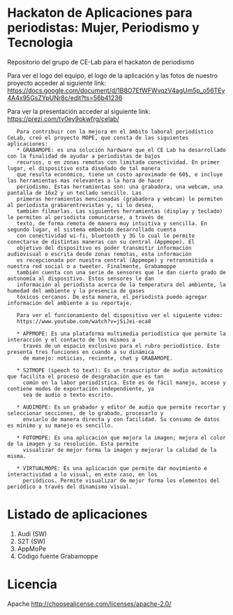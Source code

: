 # Hackaton de Aplicaciones para periodistas: Mujer, Periodismo y Tecnologia
Repositorio del grupo de CE-Lab para el hackaton de periodismo

Para ver el logo del equipo, el logo de la aplicación y las fotos de nuestro proyecto acceder al siguiente link: 
https://docs.google.com/document/d/1B8O7EfWFWvqzV4agUm5p_o56TEy4A4x95GsZYpUNr8c/edit?ts=56b41236

Para ver la presentación acceder al siguiente link:
https://prezi.com/ty0ey9okwfrg/celab/

       Para contribuir con la mejora en el ámbito laboral periodístico CeLab, creó el proyecto MOPE, que consta de las siguientes aplicaciones:       
       * GRABAMOPE: es una solución hardware que el CE Lab ha desarrollado con la finalidad de ayudar a periodistas de bajos
       recursos, o en zonas remotas con limitada conectividad. En primer lugar, el dispositivo esta diseñado de tal manera
       que resulta económico, tiene un costo aproximado de 60$, e incluye las herramientas mas relevantes a la hora de hacer 
       periodismo. Estas herramientas son: una grabadora, una webcam, una pantalla de 16x2 y un teclado sencillo. Las 
       primeras herramientas mencionadas (grabadora y webcam) le permiten al periodista grabarentrevistas y, si lo desea, 
       también filmarlas. Las siguientes herramientas (display y teclado) le permiten al periodista comunicarse, a través de
       texto, de forma remota de manera muy intuitiva y sencilla. En segundo lugar, el sistema embebido desarrollado cuenta 
       con conectividad wi-fi, bluetooth y 3G lo cual le permite conectarse de distintas maneras con su central (Appmope). El
       objetivo del dispositivo es poder transmitir información audiovisual o escrita desde zonas remotas, esta información 
       es recepcionada por nuestra central (Appmope) y retransmitida a nuestra red social o a tweeter. Finalmente, Grabamoppe
       también cuenta con una serie de sensores que le dan cierto grado de autonomía al dispositivo. Estos sensores le dan 
       información al periodista acerca de la temperatura del ambiente, la humedad del ambiente y la presencia de gases 
       tóxicos cercanos. De esta manera, el periodista puede agregar información del ambiente a su reportaje.   
       
       Para ver el funcionamiento del dispositivo ver el siguiente video:
       https://www.youtube.com/watch?v=jSiJei-eca8
       
       * APPMOPE: Es una plataforma multimedia periodística que permite la interacción y el contacto de los mismos a 
         través de un espacio exclusivo para el rubro periodístico. Este presenta tres funciones en cuando a su dinámica 
         de manejo: noticias, reciente, chat y GRABAMOPE.
         
       * S2TMOPE (speech to text): Es un transcriptor de audio automático que facilita el proceso de desgrabación que es tan 
         común en la labor periodística. Este es de fácil manejo, acceso y contiene modos de exportación independiente, ya
         sea de audio o texto escrito.
         
       * AUDIMOPE: Es un grabador y editor de audio que permite recortar y seleccionar secciones, de lo grabado, procesarlo y 
         enviarlo de manera directa y con facilidad. Su consumo de datos es mínimo y su manejo es sencillo.
       
       * FOTOMOPE: Es una aplicación que mejora la imagen; mejora el color de la imagen y su resolución. Esta permite
         visualizar de mejor forma la imagen y mejorar la calidad de la misma.
         
       * VIRTUALMOPE: Es una aplicación que permite dar movimiento e interactividad a lo visual, en este caso, en los 
         periódicos. Permite visualizar de mejor forma los elementos del periódico a través del dinamismo visual.
         
# Listado de aplicaciones
1. Audi (SW)
2. S2T (SW)
3. AppMoPe
4. Código fuente Grabamoppe

# Licencia
Apache
http://choosealicense.com/licenses/apache-2.0/
